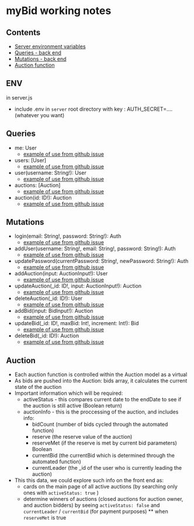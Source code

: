# myBid working notes

## Contents
- [Server environment variables](env)
- [Queries - back end](queries)
- [Mutations - back end](mutations)
- [Auction function](auction)

## ENV
in server.js
- include .env in `server` root directory with key : AUTH_SECRET=.... (whatever you want)

## Queries
- me: User
   - [example of use from github issue](https://github.com/PrimalOrB/myBid/issues/6)
- users: [User]
   - [example of use from github issue](https://github.com/PrimalOrB/myBid/issues/6)
- user(username: String!): User
   - [example of use from github issue](https://github.com/PrimalOrB/myBid/issues/6)
- auctions: [Auction]
   - [example of use from github issue](https://github.com/PrimalOrB/myBid/issues/7)
- auction(id: ID!): Auction
   - [example of use from github issue](https://github.com/PrimalOrB/myBid/issues/7) 
  
## Mutations
- login(email: String!, password: String!): Auth
   - [example of use from github issue](https://github.com/PrimalOrB/myBid/issues/6)
- addUser(username: String!, email: String!, password: String!): Auth
   - [example of use from github issue](https://github.com/PrimalOrB/myBid/issues/6)
- updatePassword(currentPassword: String!, newPassword: String!): Auth
   - [example of use from github issue](https://github.com/PrimalOrB/myBid/issues/6)
- addAuction(input: AuctionInput!): User
   - [example of use from github issue](https://github.com/PrimalOrB/myBid/issues/7) 
- updateAuction(_id: ID!, input: AuctionInput!): Auction
   - [example of use from github issue](https://github.com/PrimalOrB/myBid/issues/7) 
- deleteAuction(_id: ID!): User
   - [example of use from github issue](https://github.com/PrimalOrB/myBid/issues/7) 
- addBid(input: BidInput!): Auction
   - [example of use from github issue](https://github.com/PrimalOrB/myBid/issues/9) 
- updateBid(_id: ID!, maxBid: Int!, increment: Int!): Bid
   - [example of use from github issue](https://github.com/PrimalOrB/myBid/issues/9) 
- deleteBid(_id: ID!): Auction
   - [example of use from github issue](https://github.com/PrimalOrB/myBid/issues/9) 

## Auction
- Each auction function is controlled within the Auction model as a virtual
- As bids are pushed into the Auction: bids array, it calculates the current state of the auction
- Important information which will be required:
   - activeStatus - this compares current date to the endDate to see if the auction is still active (Boolean return)
   - auctionInfo - this is the proccessing of the auction, and includes info:
      - bidCount (number of bids cycled through the automated function)
      - reserve (the reserve value of the auction)
      - reserveMet (if the reserve is met by current bid parameters) Boolean
      - currentBid (the currentBid which is determined through the automated function)
      - currentLeader (the _id of the user who is currently leading the auction)
- This this data, we could explore such info on the front end as:
  - cards on the main page of all active auctions (by searching only ones with ``activeStatus: true`` )
  - determine winners of auctions (closed auctions for auction owner, and auction bidders) by seeing ``activeStatus: false`` and ``currentLeader`` / ``currentBid`` (for payment purposes)  ** when ``reserveMet`` is true
